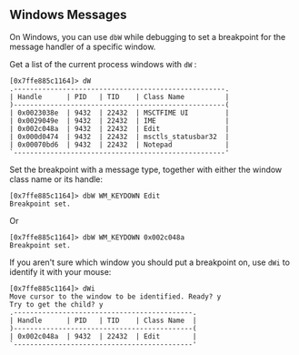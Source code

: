 ## Windows Messages

On Windows, you can use `dbW` while debugging to set a breakpoint for the message handler of a specific window.

Get a list of the current process windows with  `dW` :

```console
[0x7ffe885c1164]> dW
.----------------------------------------------------.
| Handle      | PID   | TID    | Class Name          |
)----------------------------------------------------(
| 0x0023038e  | 9432  | 22432  | MSCTFIME UI         |
| 0x0029049e  | 9432  | 22432  | IME                 |
| 0x002c048a  | 9432  | 22432  | Edit                |
| 0x000d0474  | 9432  | 22432  | msctls_statusbar32  |
| 0x00070bd6  | 9432  | 22432  | Notepad             |
`----------------------------------------------------'
```

Set the breakpoint with a message type, together with either the window class name or its handle:

```console
[0x7ffe885c1164]> dbW WM_KEYDOWN Edit
Breakpoint set.
```

Or

```console
[0x7ffe885c1164]> dbW WM_KEYDOWN 0x002c048a
Breakpoint set.
```

If you aren't sure which window you should put a breakpoint on, use `dWi` to identify it with your mouse:

```console
[0x7ffe885c1164]> dWi
Move cursor to the window to be identified. Ready? y
Try to get the child? y
.--------------------------------------------.
| Handle      | PID   | TID    | Class Name  |
)--------------------------------------------(
| 0x002c048a  | 9432  | 22432  | Edit        |
`--------------------------------------------'
```
